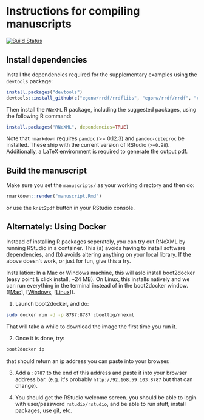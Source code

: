Instructions for compiling manuscripts
======================================

[![Build Status](http://server.carlboettiger.info:88/api/badge/github.com/ropensci/RNeXML/status.svg?branch=master)](http://server.carlboettiger.info:88/github.com/ropensci/RNeXML)


Install dependencies
--------------------

Install the dependencies required for the supplementary examples using the `devtools` package:

```r
install.packages("devtools")
devtools::install_github(c("egonw/rrdf/rrdflibs", "egonw/rrdf/rrdf", "cboettig/Sxslt"))
```

Then install the `RNeXML` R package, including the suggested packages, using the following R command:

```r
install.packages("RNeXML", dependencies=TRUE)
```

Note that `rmarkdown` requires `pandoc` (>= 0.12.3) and `pandoc-citeproc` be installed. These ship with the current version of RStudio (`>=0.98`). Additionally, a LaTeX environment is required to generate the output pdf. 



Build the manuscript
--------------------


Make sure you set the `manuscripts/` as your working directory and then do:

```r
rmarkdown::render("manuscript.Rmd")
```
or use the `knit2pdf` button in your RStudio console. 

Alternately: Using Docker
-------------------------

Instead of installing R packages seperately, you can try out RNeXML
by running RStudio in a container.  This (a) avoids having to install
software dependencies, and (b) avoids altering anything on your local
library. If the above doesn't work, or just for fun, give this a try.

Installation: In a Mac or Windows machine, this will aslo install boot2docker
(easy point & click install, ~24 MB). On Linux, this installs
natively and we can run everything in the terminal instead of in
the boot2docker window.
([[Mac](https://docs.docker.com/installation/mac/)],
[[Windows](https://docs.docker.com/installation/windows/),
[[Linux](https://docs.docker.com/installation)]).


1) Launch boot2docker, and do:

```bash
sudo docker run -d -p 8787:8787 cboettig/rnexml
```

That will take a while to download the image the first time you run it.

2) Once it is done, try:

```bash
boot2docker ip
```
that should return an ip address you can paste into your browser.

3) Add a `:8787` to the end of this address and paste it into your
browser address bar. (e.g. it's probably `http://92.168.59.103:8787`
but that can change).

4) You should get the RStudio welcome screen.  you should be able to
login with user/password `rstudio/rstudio`, and be able to run stuff,
install packages, use git, etc.



